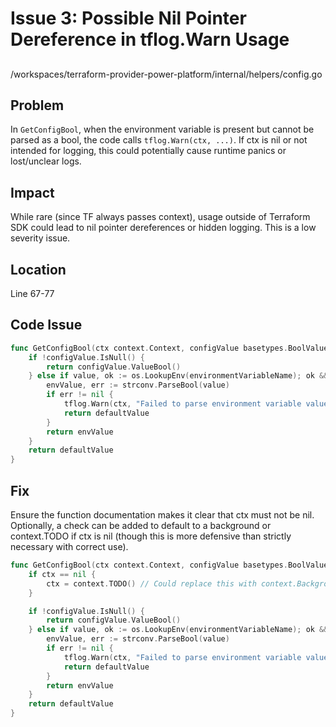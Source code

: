 # Issue 3: Possible Nil Pointer Dereference in tflog.Warn Usage

##

/workspaces/terraform-provider-power-platform/internal/helpers/config.go

## Problem

In `GetConfigBool`, when the environment variable is present but cannot be parsed as a bool, the code calls `tflog.Warn(ctx, ...)`. If ctx is nil or not intended for logging, this could potentially cause runtime panics or lost/unclear logs.

## Impact

While rare (since TF always passes context), usage outside of Terraform SDK could lead to nil pointer dereferences or hidden logging. This is a low severity issue.

## Location

Line 67-77

## Code Issue

```go
func GetConfigBool(ctx context.Context, configValue basetypes.BoolValue, environmentVariableName string, defaultValue bool) bool {
	if !configValue.IsNull() {
		return configValue.ValueBool()
	} else if value, ok := os.LookupEnv(environmentVariableName); ok && value != "" {
		envValue, err := strconv.ParseBool(value)
		if err != nil {
			tflog.Warn(ctx, "Failed to parse environment variable value as a boolean. Using default value instead.", map[string]any{environmentVariableName: value})
			return defaultValue
		}
		return envValue
	}
	return defaultValue
}
```

## Fix

Ensure the function documentation makes it clear that ctx must not be nil. Optionally, a check can be added to default to a background or context.TODO if ctx is nil (though this is more defensive than strictly necessary with correct use).

```go
func GetConfigBool(ctx context.Context, configValue basetypes.BoolValue, environmentVariableName string, defaultValue bool) bool {
	if ctx == nil {
		ctx = context.TODO() // Could replace this with context.Background() as per requirements
	}

	if !configValue.IsNull() {
		return configValue.ValueBool()
	} else if value, ok := os.LookupEnv(environmentVariableName); ok && value != "" {
		envValue, err := strconv.ParseBool(value)
		if err != nil {
			tflog.Warn(ctx, "Failed to parse environment variable value as a boolean. Using default value instead.", map[string]any{environmentVariableName: value})
			return defaultValue
		}
		return envValue
	}
	return defaultValue
}
```
